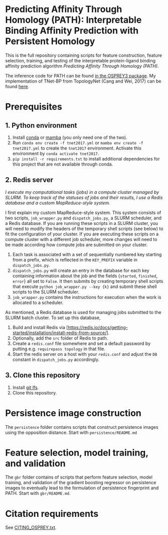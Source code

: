 # Predicting Affinity Through Homology (PATH): Interpretable Binding Affinity Prediction with Persistent Homology

This is the full repository containing scripts for feature construction, feature selection, training, and testing of the interpretable protein-ligand binding affinity prediction algorithm *Predicting Affinity Through Homology (PATH)*.

The inference code for PATH can be found [in the OSPREY3 package](https://github.com/donaldlab/OSPREY3/tree/main/src/main/python/path). My implementation of TNet-BP from TopologyNet (Cang and Wei, 2017) can be found [here](https://github.com/longyuxi/TopologyNet-2017).

# Prerequisites

## 1. Python environment
1. Install [conda](https://docs.conda.io/projects/conda/en/stable/user-guide/install/download.html) or [mamba](https://mamba.readthedocs.io/en/latest/mamba-installation.html) (you only need one of the two).
2. Run `conda env create -f tnet2017.yml` or `mamba env create -f tnet2017.yml` to create the `tnet2017` environment. Activate this environment by `conda activate tnet2017`.
3. `pip install -r requirements.txt` to install additional dependencies for this project that are not available through conda.

## 2. Redis server

*I execute my computational tasks (jobs) in a compute cluster managed by SLURM. To keep track of the statuses of jobs and their results, I use a Redis database and a custom MapReduce-style system.*

I first explain my custom MapReduce-style system. This system consists of two scripts, `job_wrapper.py` and `dispatch_jobs.py`, a SLURM scheduler, and a Redis database. If you are running these scripts in a SLURM cluster, you will need to modify the headers of the temporary shell scripts (see below) to fit the configuration of your cluster. If you are executing these scripts on a compute cluster with a different job scheduler, more changes will need to be made according how compute jobs are submitted on your cluster.

1. Each task is associated with a set of sequentially numbered key starting from a prefix, which is reflected in the `KEY_PREFIX` variable in `dispatch_jobs.py`.
2. `dispatch_jobs.py` will create an entry in the database for each key containing information about the job and the fields {`started`, `finished`, `error`} all set to `False`. It then submits by creating temporary shell scripts that execute `python job_wrapper.py --key {k}` and submit these shell scripts to the SLURM scheduler.
3. `job_wrapper.py` contains the instructions for execution when the work is allocated to a scheduler.

As mentioned, a Redis database is used for managing jobs submitted to the SLURM batch cluster. To set up this database,

1. Build and install Redis via [https://redis.io/docs/getting-started/installation/install-redis-from-source/].
2. Optionally, add the `src` folder of Redis to path.
3. Create a `redis.conf` file somewhere and set a default password by putting e.g. `requirepass topology` in that file.
4. Start the redis server on a host with your `redis.conf` and adjust the `DB` constant in `dispatch_jobs.py` accordingly.

## 3. Clone this repository

1. Install [git lfs](https://git-lfs.com/).
2. Clone this repository.

# Persistence image construction

The `persistence` folder contains scripts that construct persistence images using the opposition distance. Start with `persistence/README.md`

# Feature selection, model training, and validation

The `gbr` folder contains of scripts that perform feature selection, model training, and validation of the gradient boosting regressor on persistence images to eventually lead to the formulation of persistence fingerprint and PATH. Start with `gbr/README.md`.



# Citation requirements

See [CITING_OSPREY.txt](CITING_OSPREY.txt).
